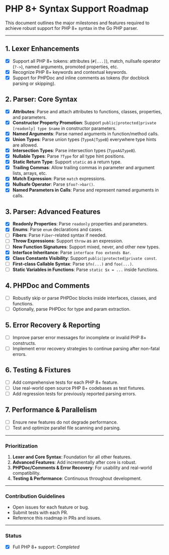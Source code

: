 # PHP 8+ Syntax Support Roadmap

This document outlines the major milestones and features required to achieve robust support for PHP 8+ syntax in the Go PHP parser.

---

## 1. Lexer Enhancements
- [x] Support all PHP 8+ tokens: attributes (`#[...]`), match, nullsafe operator (`?->`), named arguments, promoted properties, etc.
- [x] Recognize PHP 8+ keywords and contextual keywords.
- [x] Support for PHPDoc and inline comments as tokens (for docblock parsing or skipping).

## 2. Parser: Core Syntax
- [x] **Attributes**: Parse and attach attributes to functions, classes, properties, and parameters.
- [x] **Constructor Property Promotion**: Support `public|protected|private [readonly] type $name` in constructor parameters.
- [x] **Named Arguments**: Parse named arguments in function/method calls.
- [x] **Union Types**: Parse union types (`TypeA|TypeB`) everywhere type hints are allowed.
- [x] **Intersection Types**: Parse intersection types (`TypeA&TypeB`).
- [x] **Nullable Types**: Parse `?Type` for all type hint positions.
- [x] **Static Return Type**: Support `static` as a return type.
- [x] **Trailing Commas**: Allow trailing commas in parameter and argument lists, arrays, etc.
- [x] **Match Expression**: Parse `match` expressions.
- [x] **Nullsafe Operator**: Parse `$foo?->bar()`.
- [x] **Named Parameters in Calls**: Parse and represent named arguments in calls.

## 3. Parser: Advanced Features
- [x] **Readonly Properties**: Parse `readonly` properties and parameters.
- [x] **Enums**: Parse `enum` declarations and cases.
- [ ] **Fibers**: Parse `Fiber`-related syntax if needed.
- [ ] **Throw Expressions**: Support `throw` as an expression.
- [ ] **New Function Signatures**: Support mixed, never, and other new types.
- [x] **Interface Inheritance**: Parse `interface Foo extends Bar`.
- [x] **Class Constants Visibility**: Support `public|protected|private const`.
- [ ] **First-class Callable Syntax**: Parse `$fn(...)` and `foo(...)`.
- [ ] **Static Variables in Functions**: Parse `static $x = ...` inside functions.

## 4. PHPDoc and Comments
- [ ] Robustly skip or parse PHPDoc blocks inside interfaces, classes, and functions.
- [ ] Optionally, parse PHPDoc for type and param extraction.

## 5. Error Recovery & Reporting
- [ ] Improve parser error messages for incomplete or invalid PHP 8+ constructs.
- [ ] Implement error recovery strategies to continue parsing after non-fatal errors.

## 6. Testing & Fixtures
- [ ] Add comprehensive tests for each PHP 8+ feature.
- [ ] Use real-world open source PHP 8+ codebases as test fixtures.
- [ ] Add regression tests for previously reported parsing errors.

## 7. Performance & Parallelism
- [ ] Ensure new features do not degrade performance.
- [ ] Test and optimize parallel file scanning and parsing.

---

### Prioritization

1. **Lexer and Core Syntax**: Foundation for all other features.
2. **Advanced Features**: Add incrementally after core is robust.
3. **PHPDoc/Comments & Error Recovery**: For usability and real-world compatibility.
4. **Testing & Performance**: Continuous throughout development.

---

### Contribution Guidelines

- Open issues for each feature or bug.
- Submit tests with each PR.
- Reference this roadmap in PRs and issues.

---

### Status

- [x] Full PHP 8+ support: _Completed_
